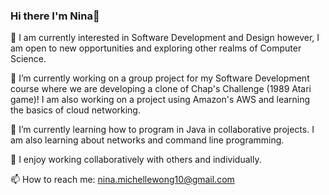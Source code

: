 ### Hi there I'm Nina🐳

🤠 I am currently interested in Software Development and Design however, I am open to new opportunities and exploring other realms of Computer Science.

🔭 I’m currently working on a group project for my Software Development course where we are developing a clone of Chap's Challenge (1989 Atari game)! I am also      working on a project using Amazon's AWS and learning the basics of cloud networking.

🌱 I’m currently learning how to program in Java in collaborative projects. I am also learning about networks and command line programming.

🐙 I enjoy working collaboratively with others and individually. 

📫 How to reach me: nina.michellewong10@gmail.com

<!--
**ninamichellewong10/ninamichellewong10** is a ✨ _special_ ✨ repository because its `README.md` (this file) appears on your GitHub profile.

Here are some ideas to get you started:

- 🔭 I’m currently working on ...
- 🌱 I’m currently learning ...
- 👯 I’m looking to collaborate on ...
- 🤔 I’m looking for help with ...
- 💬 Ask me about ...
- 📫 How to reach me: ...
- 😄 Pronouns: ...
- ⚡ Fun fact: ...
-->

